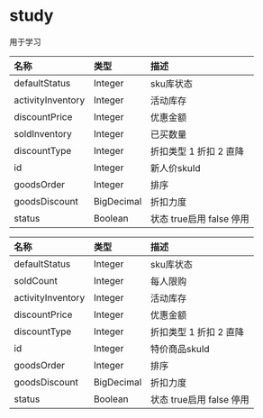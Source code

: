# study
用于学习


| 名称                  | 类型    | 描述                 |
| :-------------------- | :------ |:-------------------|
| defaultStatus    |Integer| sku库状态             |
| activityInventory    |Integer| 活动库存               |
| discountPrice    |Integer| 优惠金额               |
| soldInventory    |Integer| 已买数量               |
| discountType    |Integer| 折扣类型 1 折扣  2 直降    |
| id    |Integer| 新人价skuId           |
| goodsOrder    |Integer| 排序                 |
| goodsDiscount    |BigDecimal| 折扣力度               |
| status    |Boolean| 状态 true启用 false 停用 |



| 名称                  | 类型    | 描述              |
| :-------------------- | :------ |:----------------|
| defaultStatus    |Integer| sku库状态          |
| soldCount    |Integer| 每人限购            |
| activityInventory    |Integer| 活动库存            |
| discountPrice    |Integer| 优惠金额            |
| discountType    |Integer| 折扣类型 1 折扣  2 直降 |
| id    |Integer| 特价商品skuId       |
| goodsOrder    |Integer|     排序            |
| goodsDiscount    |BigDecimal|     折扣力度            |
| status    |Boolean|      状态 true启用 false 停用           |
